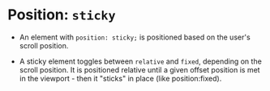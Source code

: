 # Position: `sticky`
* An element with `position: sticky;` is positioned based on the user's scroll position.

* A sticky element toggles between `relative` and `fixed`, depending on the scroll position. It is positioned relative until a given offset position is met in the viewport - then it "sticks" in place (like position:fixed).